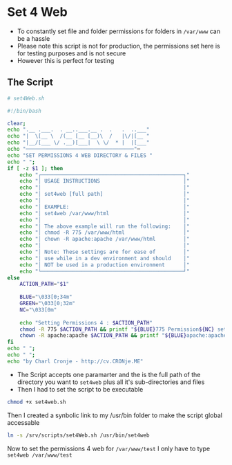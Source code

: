 # Set 4 Web

- To constantly set file and folder permissions for folders in `/var/www` can be a hassle
- Please note this script is not for production, the permissions set here is for testing purposes and is not secure
- However this is perfect for testing


## The Script

```sh        
# set4Web.sh

#!/bin/bash

clear;
echo ".__ .___.  . __..___.__ .  .   .  ..___"
echo "|  \[__ \  /(__ [__ [__)\  /   |\/|[__ "
echo "|__/[___ \/ .__)[___|  \ \/  * |  |[___"
echo "───────────────────────────────────"─
echo "SET PERMISSIONS 4 WEB DIRECTORY & FILES "
echo " ";
if [ -z $1 ]; then 
    echo "┌──────────────────────────────────────────────┐"
    echo "│ USAGE INSTRUCTIONS                           │"
    echo "│                                              │"
    echo "│ set4web [full path]                          │"
    echo "│                                              │"
    echo "│ EXAMPLE:                                     │"
    echo "│ set4web /var/www/html                        │"
    echo "│                                              │"
    echo "│ The above example will run the following:    │"
    echo "│ chmod -R 775 /var/www/html                   │"
    echo "│ chown -R apache:apache /var/www/html         │"
    echo "│                                              │"
    echo "│ Note: These settings are for ease of         │"
    echo "│ use while in a dev environment and should    │"
    echo "│ NOT be used in a production environment      │"
    echo "└──────────────────────────────────────────────┘"
else 
    ACTION_PATH="$1"
	
    BLUE="\033[0;34m"
    GREEN="\033[0;32m"
    NC="\033[0m"
    
    echo "Setting Permissions 4 : $ACTION_PATH"
    chmod -R 775 $ACTION_PATH && printf "${BLUE}775 Permission${NC} set on ${GREEN}$ACTION_PATH${NC}, files and sub-directories\n"
    chown -R apache:apache $ACTION_PATH && printf "${BLUE}apache:apache owner${NC} set om ${GREEN}$ACTION_PATH${NC}, files and sub-directories"
fi
echo " ";
echo " "; 
echo "by Charl Cronje - http://cv.CRONje.ME"
```

- The Script accepts one paramarter and the is the full path of the directory you want to `set4web` plus all it's sub-directories and files
- Then I had to set the script to be executable

```sh
chmod +x set4web.sh
```

Then I created a synbolic link to my /usr/bin folder to make the script global accessable

```sh
ln -s /srv/scripts/set4Web.sh /usr/bin/set4web
```

Now to set the permissions 4 web for `/var/www/test` I only have to type `set4web /var/www/test`


